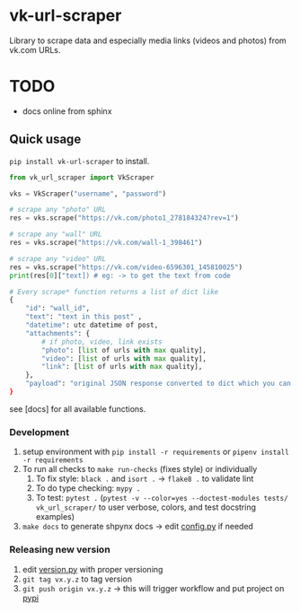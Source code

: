 # vk-url-scraper
Library to scrape data and especially media links (videos and photos) from vk.com URLs.


# TODO
* docs online from sphinx

## Quick usage
`pip install vk-url-scraper` to install.


```python
from vk_url_scraper import VkScraper

vks = VkScraper("username", "password")

# scrape any "photo" URL
res = vks.scrape("https://vk.com/photo1_278184324?rev=1")

# scrape any "wall" URL
res = vks.scrape("https://vk.com/wall-1_398461")

# scrape any "video" URL
res = vks.scrape("https://vk.com/video-6596301_145810025")
print(res[0]["text]) # eg: -> to get the text from code
```

```python
# Every scrape* function returns a list of dict like
{
	"id": "wall_id",
	"text": "text in this post" ,
	"datetime": utc datetime of post,
	"attachments": {
		# if photo, video, link exists
		"photo": [list of urls with max quality],
		"video": [list of urls with max quality],
		"link": [list of urls with max quality],
	},
	"payload": "original JSON response converted to dict which you can parse for more data
}
```

see [docs] for all available functions. 

### Development
1. setup environment with `pip install -r requirements` or `pipenv install -r requirements`
2. To run all checks to `make run-checks` (fixes style) or individually
   1. To fix style: `black .` and `isort .` -> `flake8 .` to validate lint
   2. To do type checking: `mypy .`
   3. To test: `pytest .` (`pytest -v --color=yes --doctest-modules tests/ vk_url_scraper/` to user verbose, colors, and test docstring examples)
3. `make docs` to generate shpynx docs -> edit [config.py](docs/source/conf.py) if needed

### Releasing new version
1. edit [version.py](vk_url_scraper/version.py) with proper versioning
2. `git tag vx.y.z` to tag version
3. `git push origin vx.y.z` -> this will trigger workflow and put project on [pypi](https://pypi.org/project/vk-url-scraper/)